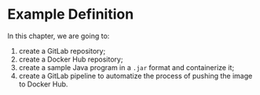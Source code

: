 # Example Definition

In this chapter, we are going to:

1. create a GitLab repository;
2. create a Docker Hub repository;
3. create a sample Java program in a `.jar` format and containerize it;
4. create a GitLab pipeline to automatize the process of pushing the image to Docker Hub.
